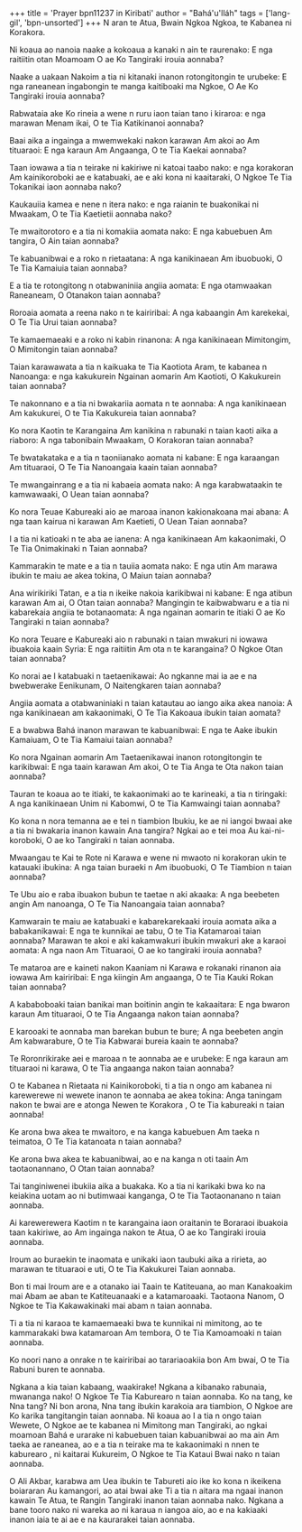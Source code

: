 +++
title = 'Prayer bpn11237 in Kiribati'
author = "Bahá'u'lláh"
tags = ['lang-gil', 'bpn-unsorted']
+++
N aran te Atua, Bwain Ngkoa Ngkoa, te Kabanea ni Korakora.

Ni koaua ao nanoia naake a kokoaua a kanaki n ain te raurenako: E nga raitiitin otan Moamoam O ae Ko Tangiraki irouia aonnaba?

Naake a uakaan Nakoim a tia ni kitanaki inanon rotongitongin te urubeke: E nga raneanean ingabongin te manga kaitiboaki ma Ngkoe, O Ae Ko Tangiraki irouia aonnaba?

Rabwataia ake Ko rineia a wene n ruru iaon taian tano i kiraroa: e nga marawan Menam ikai, O te Tia Katikinanoi aonnaba?

Baai aika a ingainga a mwemwekaki nakon karawan Am akoi ao Am tituaraoi: E nga karaun Am Angaanga, O te Tia Kaekai aonnaba?

Taan iowawa a tia n teirake ni kakiriwe ni katoai taabo nako: e nga korakoran Am kainikoroboki ae e katabuaki, ae e aki kona ni kaaitaraki, O Ngkoe Te Tia Tokanikai iaon aonnaba nako?

Kaukauiia kamea e nene n itera nako: e nga raianin te buakonikai ni Mwaakam, O te Tia Kaetietii aonnaba nako?

Te mwaitorotoro e a tia ni komakiia aomata nako: E nga kabuebuen Am tangira, O Ain taian aonnaba?

Te kabuanibwai e a roko n rietaatana: A nga kanikinaean Am ibuobuoki, O Te Tia Kamaiuia taian aonnaba?

E a tia te rotongitong n otabwaniniia angiia aomata: E nga otamwaakan Raneaneam, O Otanakon taian aonnaba?

Roroaia aomata a reena nako n te kairiribai: A nga kabaangin Am karekekai, O Te Tia Urui taian aonnaba?

Te kamaemaeaki e a roko ni kabin rinanona: A nga kanikinaean Mimitongim, O Mimitongin taian aonnaba?

Taian karawawata a tia n kaikuaka te Tia Kaotiota Aram, te kabanea n Nanoanga: e nga kakukurein Ngainan aomarin Am Kaotioti, O Kakukurein taian aonnaba?

Te nakonnano e a tia ni bwakariia aomata n te aonnaba: A nga kanikinaean Am kakukurei, O te Tia Kakukureia taian aonnaba?

Ko nora Kaotin te Karangaina Am kanikina n rabunaki n taian kaoti aika a riaboro: A nga tabonibain Mwaakam, O Korakoran taian aonnaba?

Te bwatakataka e a tia n taoniianako aomata ni kabane: E nga karaangan Am tituaraoi, O Te Tia Nanoangaia kaain taian aonnaba?

Te mwangainrang e a tia ni kabaeia aomata nako: A nga karabwataakin te kamwawaaki, O Uean taian aonnaba?

Ko nora Teuae Kabureaki aio ae maroaa inanon kakionakoana mai abana: A nga taan kairua ni karawan Am Kaetieti, O Uean Taian aonnaba? 

I a tia ni katioaki n te aba ae ianena: A nga kanikinaean Am kakaonimaki, O Te Tia Onimakinaki n Taian aonnaba? 

Kammarakin te mate e a tia n tauiia aomata nako: E nga utin Am marawa ibukin te maiu ae akea tokina, O  Maiun taian aonnaba? 

Ana wirikiriki Tatan, e a tia n ikeike nakoia karikibwai ni kabane: E nga atibun karawan Am ai, O Otan taian aonnaba?
Mangingin te kaibwabwaru e a tia ni kabarekaia angiia te botanaomata: A nga ngainan aomarin te itiaki O ae Ko Tangiraki n taian aonnaba? 

Ko nora Teuare e Kabureaki aio n rabunaki n taian mwakuri ni iowawa ibuakoia kaain Syria: E nga raitiitin Am ota n te karangaina? O Ngkoe Otan taian aonnaba?

Ko norai ae I katabuaki n taetaenikawai: Ao ngkanne mai ia ae e na bwebwerake Eenikunam, O Naitengkaren taian aonnaba?

Angiia aomata a otabwaniniaki n taian katautau ao iango aika akea nanoia: A nga kanikinaean am kakaonimaki, O Te Tia Kakoaua ibukin taian aomata?

E a bwabwa Bahá inanon marawan te kabuanibwai: E nga te Aake ibukin Kamaiuam, O te Tia Kamaiui taian aonnaba? 

Ko nora Ngainan aomarin Am Taetaenikawai inanon rotongitongin te karikibwai: E nga taain karawan Am akoi, O te Tia Anga te Ota nakon taian aonnaba?

Tauran te koaua ao te itiaki, te kakaonimaki ao te karineaki, a tia n tiringaki: A nga kanikinaean Unim ni Kabomwi, O te Tia Kamwaingi taian aonnaba?

Ko kona n nora temanna ae e tei n tiambion Ibukiu, ke ae ni iangoi bwaai ake a tia ni bwakaria inanon kawain Ana tangira? Ngkai ao e tei moa Au kai-ni-koroboki, O ae ko Tangiraki n taian aonnaba.

Mwaangau te Kai te Rote ni Karawa e wene  ni mwaoto ni korakoran ukin te katauaki ibukina: A nga taian buraeki n Am ibuobuoki, O Te Tiambion n taian aonnaba? 

Te Ubu aio e raba ibuakon bubun te taetae n aki akaaka: A nga beebeten angin Am nanoanga, O Te Tia Nanoangaia taian aonnaba?

Kamwarain te maiu ae katabuaki e kabarekarekaaki irouia aomata aika a babakanikawai: E nga te kunnikai ae tabu, O te Tia Katamaroai taian aonnaba?
Marawan te akoi e aki kakamwakuri ibukin mwakuri ake a karaoi aomata: A nga naon Am Tituaraoi, O ae ko tangiraki irouia aonnaba?

Te mataroa are e kaineti nakon Kaaniam ni Karawa e rokanaki rinanon aia iowawa Am kairiribai: E nga kiingin Am angaanga, O te Tia Kauki Rokan taian aonnaba? 

A kababoboaki taian banikai man boitinin angin te kakaaitara: E nga bwaron karaun Am tituaraoi, O te Tia Angaanga nakon taian aonnaba?

E karooaki te aonnaba man barekan bubun te bure; A nga beebeten angin Am kabwarabure, O te Tia Kabwarai bureia kaain te aonnaba?

Te Roronrikirake aei e maroaa n te aonnaba ae e urubeke: E nga karaun am tituaraoi ni karawa, O te Tia angaanga nakon taian aonnaba?

O te Kabanea n Rietaata ni Kainikoroboki, ti a tia n ongo am kabanea ni karewerewe ni wewete inanon te aonnaba ae akea tokina: Anga taningam nakon te bwai are e atonga Newen te Korakora , O te Tia kabureaki n taian aonnaba!

Ke arona bwa akea te mwaitoro, e na kanga kabuebuen Am taeka n teimatoa, O Te Tia katanoata n taian aonnaba? 


Ke arona bwa akea te kabuanibwai, ao e na kanga n oti taain Am 
taotaonannano, O Otan taian aonnaba?

Tai tanginiwenei ibukiia aika a buakaka. Ko a tia ni karikaki bwa ko na keiakina uotam ao ni butimwaai kanganga, O te Tia Taotaonanano n taian aonnaba.

Ai karewerewera Kaotim n te karangaina iaon oraitanin te Boraraoi ibuakoia taan kakiriwe, ao Am ingainga nakon te Atua, O ae ko Tangiraki irouia aonnaba.

Iroum ao buraekin te inaomata e unikaki iaon taubuki aika a ririeta, ao marawan te tituaraoi e uti, O te Tia Kakukurei Taian aonnaba.

Bon ti mai Iroum are e a otanako iai Taain te Katiteuana, ao man Kanakoakim mai Abam ae aban te Katiteuanaaki e a katamaroaaki. Taotaona Nanom, O  Ngkoe te Tia Kakawakinaki mai abam n taian aonnaba. 

Ti a tia ni karaoa te kamaemaeaki bwa te kunnikai ni mimitong, ao te kammarakaki bwa katamaroan Am tembora, O te Tia Kamoamoaki n taian aonnaba.

Ko noori nano a onrake n te kairiribai ao tarariaoakiia bon Am bwai, O te Tia Rabuni buren te aonnaba.

Ngkana a kia taian kabaang, waakirake! 
Ngkana a kibanako rabunaia, mwananga nako!
O Ngkoe Te Tia Kaburearo n taian aonnaba. 
Ko na tang, ke Nna tang? Ni bon arona, Nna tang ibukin karakoia ara tiambion, O Ngkoe are Ko karika tangitangin taian aonnaba. Ni koaua ao I a tia n ongo taian Wewete, O Ngkoe ae te kabanea ni Mimitong man Tangiraki, ao ngkai moamoan Bahá e urarake ni kabuebuen taian kabuanibwai ao ma ain Am taeka ae raneanea, ao e a tia n teirake ma te kakaonimaki n nnen te kaburearo , ni kaitarai Kukureim, O Ngkoe te Tia Kataui Bwai nako n taian aonnaba. 

O Ali Akbar, karabwa am Uea ibukin te Tabureti aio ike ko kona n ikeikena boiararan Au kamangori, ao atai bwai ake Ti a tia n aitara ma ngaai inanon kawain Te Atua, te Rangin Tangiraki inanon taian aonnaba nako. 
Ngkana a bane tooro nako ni wareka ao ni karaua n iangoa aio, ao e na kakiaaki inanon iaia te ai ae e na kaurarakei taian aonnaba.

